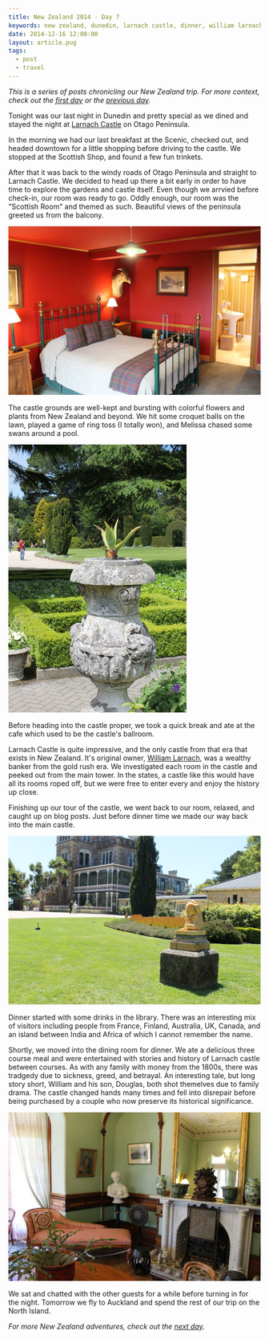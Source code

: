 ```yaml
---
title: New Zealand 2014 - Day 7
keywords: new zealand, dunedin, larnach castle, dinner, william larnach, garden
date: 2014-12-16 12:00:00
layout: article.pug
tags:
  - post
  - travel
---
```


_This is a series of posts chronicling our New Zealand trip. For more context, check out the [first day][first] or the [previous day][prev]._

Tonight was our last night in Dunedin and pretty special as we dined and stayed the night at [Larnach Castle][1] on Otago Peninsula.

In the morning we had our last breakfast at the Scenic, checked out, and headed downtown for a little shopping before driving to the castle. We stopped at the Scottish Shop, and found a few fun trinkets.

After that it was back to the windy roads of Otago Peninsula and straight to Larnach Castle. We decided to head up there a bit early in order to have time to explore the gardens and castle itself. Even though we arrvied before check-in, our room was ready to go. Oddly enough, our room was the "Scottish Room" and themed as such. Beautiful views of the peninsula greeted us from the balcony.

[![Scottish Room at Larnach Castle lodge][t3]][p3]

The castle grounds are well-kept and bursting with colorful flowers and plants from New Zealand and beyond. We hit some croquet balls on the lawn, played a game of ring toss (I totally won), and Melissa chased some swans around a pool.

[![Larnach Castle grounds, Otago Peninsula, Dunedin][t2]][p2]

Before heading into the castle proper, we took a quick break and ate at the cafe which used to be the castle's ballroom.

Larnach Castle is quite impressive, and the only castle from that era that exists in New Zealand. It's original owner, [William Larnach][2], was a wealthy banker from the gold rush era. We investigated each room in the castle and peeked out from the main tower. In the states, a castle like this would have all its rooms roped off, but we were free to enter every and enjoy the history up close.

Finishing up our tour of the castle, we went back to our room, relaxed, and caught up on blog posts. Just before dinner time we made our way back into the main castle.

[![Larnach Castle, Otago Peninsula, Dunedin][t1]][p1]

Dinner started with some drinks in the library. There was an interesting mix of visitors including people from France, Finland, Australia, UK, Canada, and an island between India and Africa of which I cannot remember the name.

Shortly, we moved into the dining room for dinner. We ate a delicious three course meal and were entertained with stories and history of Larnach castle between courses. As with any family with money from the 1800s, there was tradgedy due to sickness, greed, and betrayal. An interesting tale, but long story short, William and his son, Douglas, both shot themelves due to family drama. The castle changed hands many times and fell into disrepair before being purchased by a couple who now preserve its historical significance.

[![Inside Larnach Castle, Otago Peninsula, Dunedin][t4]][p4]

We sat and chatted with the other guests for a while before turning in for the night. Tomorrow we fly to Auckland and spend the rest of our trip on the North Island.

_For more New Zealand adventures, check out the [next day][next]._

[first]: /blog/new-zealand-2014-day-1/
[prev]: /blog/new-zealand-2014-day-6/
[next]: /blog/new-zealand-2014-day-8/
[1]: http://en.wikipedia.org/wiki/Larnach_Castle
[2]: http://en.wikipedia.org/wiki/William_Larnach
[p1]: /media/images/nz14/day7/larnach-castle.jpg
[t1]: /media/images/nz14/day7/thumb-larnach-castle.jpg
[p2]: /media/images/nz14/day7/larnach-grounds.jpg
[t2]: /media/images/nz14/day7/thumb-larnach-grounds.jpg
[p3]: /media/images/nz14/day7/scottish-room.jpg
[t3]: /media/images/nz14/day7/thumb-scottish-room.jpg
[p4]: /media/images/nz14/day7/larnach-inside.jpg
[t4]: /media/images/nz14/day7/thumb-larnach-inside.jpg
